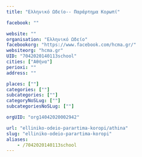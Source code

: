 ```yaml
---
title: "Ελληνικό Ωδείο-- Παράρτημα Κορωπί"

facebook: ""

website: ""
organisation: "Ελληνικό Ωδείο"
facebookorg: "https://www.facebook.com/hcma.gr/"
websiteorg: "hcma.gr"
UID: "7042020140113school"
cities: ["Αθήνα"]
perioxi: ""
address: ""

places: [""]
categories: [""]
subcategories: [""]
categoryNoSLug: [""]
subcategoriesNoSLug: [""]

orgUID: "org14042020002942"

url: "elliniko-odeio-parartima-koropi/athina"
slug: "elliniko-odeio-parartima-koropi"
aliases:
    - /7042020140113school
---
```





